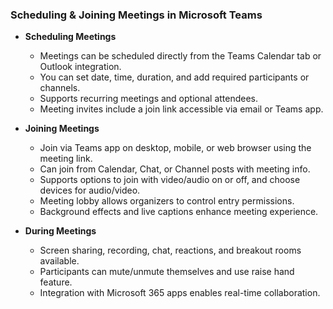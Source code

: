 

### Scheduling & Joining Meetings in Microsoft Teams

* **Scheduling Meetings**

  * Meetings can be scheduled directly from the Teams Calendar tab or Outlook integration.
  * You can set date, time, duration, and add required participants or channels.
  * Supports recurring meetings and optional attendees.
  * Meeting invites include a join link accessible via email or Teams app.

* **Joining Meetings**

  * Join via Teams app on desktop, mobile, or web browser using the meeting link.
  * Can join from Calendar, Chat, or Channel posts with meeting info.
  * Supports options to join with video/audio on or off, and choose devices for audio/video.
  * Meeting lobby allows organizers to control entry permissions.
  * Background effects and live captions enhance meeting experience.

* **During Meetings**

  * Screen sharing, recording, chat, reactions, and breakout rooms available.
  * Participants can mute/unmute themselves and use raise hand feature.
  * Integration with Microsoft 365 apps enables real-time collaboration.

